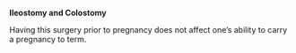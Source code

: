 **Ileostomy and Colostomy**

Having this surgery prior to pregnancy does not affect one’s ability to carry a pregnancy to term.    

